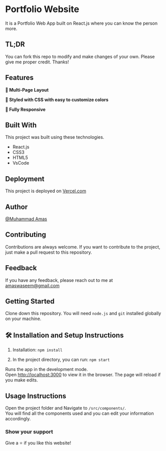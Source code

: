 
# Portfolio Website

It is a Portfolio Web App built on React.js where you can know the person more.


## TL;DR

You can fork this repo to modify and make changes of your own. Please give me proper credit. Thanks!
## Features

**📖 Multi-Page Layout**

**🎨 Styled with CSS with easy to customize colors**

**📱 Fully Responsive**

## Built With
This project was built using these technologies.

- React.js
- CSS3
- HTML5
- VsCode

## Deployment

This project is deployed on [Vercel.com](http://vercel.com)

## Author

[@Muhammad Amas](https://www.github.com/MuhammadAmas)

## Contributing

Contributions are always welcome. If you want to contribute to the project, just make a pull request to this repository.

## Feedback

If you have any feedback, please reach out to me at amaswaseem@gmail.com

## Getting Started

Clone down this repository. You will need `node.js` and `git` installed globally on your machine.

## 🛠 Installation and Setup Instructions

1. Installation: `npm install`

2. In the project directory, you can run: `npm start`

Runs the app in the development mode.\
Open [http://localhost:3000](http://localhost:3000) to view it in the browser.
The page will reload if you make edits.

## Usage Instructions

Open the project folder and Navigate to `/src/components/`. <br/>
You will find all the components used and you can edit your information accordingly.

### Show your support

Give a ⭐ if you like this website!
